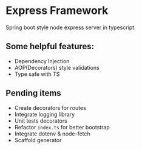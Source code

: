 # Express Framework
Spring boot style node express server in typescript.

## Some helpful features:
- Dependency Injection
- AOP(Decorators) style validations
- Type safe with TS

## Pending items
- Create decorators for routes
- Integrate logging library
- Unit tests decorators
- Refactor `index.ts` for better bootstrap
- Integrate dotenv & node-fetch
- Scaffold generator